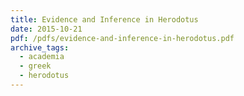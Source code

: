 ```yaml
---
title: Evidence and Inference in Herodotus
date: 2015-10-21
pdf: /pdfs/evidence-and-inference-in-herodotus.pdf
archive_tags:
  - academia
  - greek
  - herodotus
---
```

